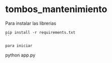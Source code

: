 # tombos_mantenimiento


Para instalar las librerias

```
pip install -r requirements.txt
``

para iniciar

```
python app.py
```
